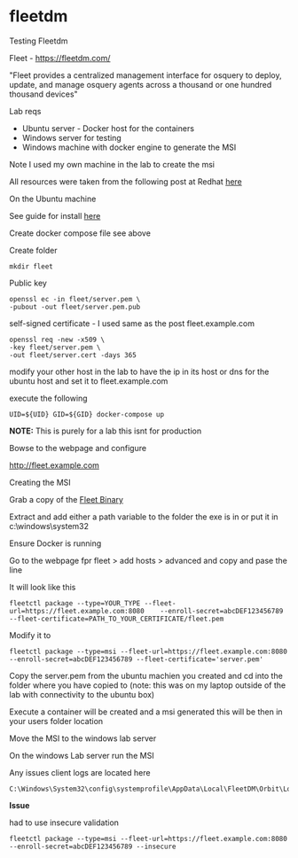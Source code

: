 # fleetdm

Testing Fleetdm 

Fleet - https://fleetdm.com/

"Fleet provides a centralized management interface for osquery to deploy, update, and manage osquery agents across a thousand or one hundred thousand devices"

Lab reqs

* Ubuntu server - Docker host for the containers 
* Windows server for testing
* Windows machine with docker engine to generate the MSI 

Note I used my own machine in the lab to create the msi 

All resources were taken from the following post at Redhat [here](https://www.redhat.com/sysadmin/fleetdm-get-started)

On the Ubuntu machine

See guide for install [here](https://docs.docker.com/engine/install/ubuntu/)

Create docker compose file see above

Create folder 

    mkdir fleet

Public key

    openssl ec -in fleet/server.pem \
    -pubout -out fleet/server.pem.pub

 self-signed certificate - I used same as the post fleet.example.com

    openssl req -new -x509 \
    -key fleet/server.pem \
    -out fleet/server.cert -days 365

modify your other host in the lab to have the ip in its host or dns for the ubuntu host and set it to fleet.example.com

execute the following 

    UID=${UID} GID=${GID} docker-compose up

**NOTE:** This is purely for a lab this isnt for production 


Bowse to the webpage and configure 

http://fleet.example.com 


Creating the MSI 

Grab a copy of the [Fleet Binary](https://github.com/fleetdm/fleet/releases)

Extract and add either a path variable to the folder the exe is in or put it in c:\windows\system32

Ensure Docker is running 

Go to the webpage fpr fleet > add hosts > advanced and copy and pase the line 

It will look like this

    fleetctl package --type=YOUR_TYPE --fleet-url=https://fleet.example.com:8080    --enroll-secret=abcDEF123456789   --fleet-certificate=PATH_TO_YOUR_CERTIFICATE/fleet.pem

  Modify it to       

    fleetctl package --type=msi --fleet-url=https://fleet.example.com:8080 --enroll-secret=abcDEF123456789 --fleet-certificate='server.pem'

Copy the server.pem from the ubuntu machien you created and cd into the folder where you have copied to (note: this was on my laptop outside of the lab with connectivity to the ubuntu box)

Execute a container will be created and a msi generated this will be then in your users folder location 

Move the MSI to the windows lab server 

On the windows Lab server run the MSI 


Any issues client logs are located here

    C:\Windows\System32\config\systemprofile\AppData\Local\FleetDM\Orbit\Logs


**Issue**

had to use insecure validation 

    fleetctl package --type=msi --fleet-url=https://fleet.example.com:8080 --enroll-secret=abcDEF123456789 --insecure